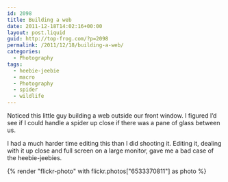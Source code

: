 ```yaml
---
id: 2098
title: Building a web
date: 2011-12-18T14:02:16+00:00
layout: post.liquid
guid: http://top-frog.com/?p=2098
permalink: /2011/12/18/building-a-web/
categories:
  - Photography
tags:
  - heebie-jeebie
  - macro
  - Photography
  - spider
  - wildlife
---
```

Noticed this little guy building a web outside our front window. I figured I’d see if I could handle a spider up close if there was a pane of glass between us.

I had a much harder time editing this than I did shooting it. Editing it, dealing with it up close and full screen on a large monitor, gave me a bad case of the heebie-jeebies.

{% render "flickr-photo" with flickr.photos["6533370811"] as photo %}
